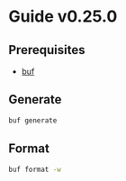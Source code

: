 # Guide v0.25.0

## Prerequisites

- [buf](https://docs.buf.build/installation)

## Generate

```sh
buf generate
```

## Format

```sh
buf format -w
```

